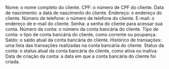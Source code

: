 Nome: o nome completo do cliente.
CPF: o número de CPF do cliente.
Data de nascimento: a data de nascimento do cliente.
Endereço: o endereço do cliente.
Número de telefone: o número de telefone do cliente.
E-mail: o endereço de e-mail do cliente.
Senha: a senha do cliente para acessar sua conta.
Número da conta: o número da conta bancária do cliente.
Tipo de conta: o tipo de conta bancária do cliente, como corrente ou poupança.
Saldo: o saldo atual da conta bancária do cliente.
Histórico de transações: uma lista das transações realizadas na conta bancária do cliente.
Status da conta: o status atual da conta bancária do cliente, como ativa ou inativa.
Data de criação da conta: a data em que a conta bancária do cliente foi criada.